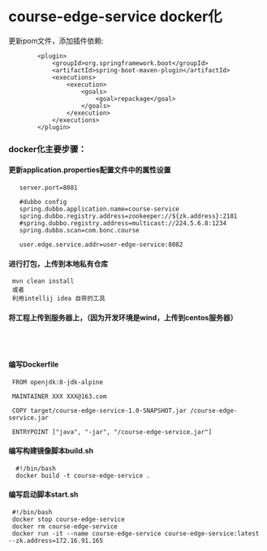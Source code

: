 # course-edge-service docker化  
更新pom文件，添加插件依赖:  

            <plugin>
                <groupId>org.springframework.boot</groupId>
                <artifactId>spring-boot-maven-plugin</artifactId>
                <executions>
                    <execution>
                        <goals>
                            <goal>repackage</goal>
                        </goals>
                    </execution>
                </executions>
            </plugin>  
  ### docker化主要步骤：
   #### 更新application.properties配置文件中的属性设置
       server.port=8081
       
       #dubbo config
       spring.dubbo.application.name=course-service
       spring.dubbo.registry.address=zookeeper://${zk.address}:2181
       #spring.dubbo.registry.address=multicast://224.5.6.8:1234
       spring.dubbo.scan=com.bonc.course
       
       user.edge.service.addr=user-edge-service:8082
   #### 进行打包，上传到本地私有仓库  
     mvn clean install  
     或者 
     利用intellij idea 自带的工具  
   #### 将工程上传到服务器上，（因为开发环境是wind，上传到centos服务器）  
 &ensp;  
 &ensp;  
        

   #### 编写Dockerfile  
     FROM openjdk:8-jdk-alpine
     
     MAINTAINER XXX XXX@163.com
     
     COPY target/course-edge-service-1.0-SNAPSHOT.jar /course-edge-service.jar
     
     ENTRYPOINT ["java", "-jar", "/course-edge-service.jar"]
   #### 编写构建镜像脚本build.sh  
      #!/bin/bash
      docker build -t course-edge-service . 
       
  
   #### 编写启动脚本start.sh  
     #!/bin/bash
     docker stop course-edge-service
     docker rm course-edge-service
     docker run -it --name course-edge-service course-edge-service:latest --zk.address=172.16.91.165
  &ensp;  
  &ensp;  
  &ensp;  
  &ensp;  
  &ensp;  
  &ensp;  
                